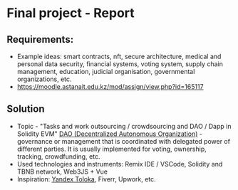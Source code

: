 # Final project - Report
## Requirements:
- Example ideas: smart contracts, nft, secure architecture, medical and personal data security, financial systems, voting system, supply chain management, education, judicial organisation, governmental organizations, etc.
- https://moodle.astanait.edu.kz/mod/assign/view.php?id=165117

## Solution
- Topic - "Tasks and work outsourcing / crowdsourcing and DAO / Dapp in Solidity EVM"
[DAO (Decentralized Autonomous Organization)](https://en.wikipedia.org/wiki/Decentralized_autonomous_organization) - governance or management that is coordinated with delegated power of different parties. It is usually implemented for voting, ownership, tracking, crowdfunding, etc.
- Used technologies and instruments: Remix IDE / VSCode, Solidity and TBNB network, Web3JS + Vue
- Inspiration: [Yandex Toloka](https://en.wikipedia.org/wiki/Toloka), Fiverr, Upwork, etc.
